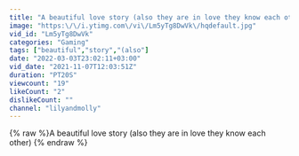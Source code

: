 ```yaml
---
title: "A beautiful love story (also they are in love they know each other)"
image: "https:\/\/i.ytimg.com\/vi\/Lm5yTg8DwVk\/hqdefault.jpg"
vid_id: "Lm5yTg8DwVk"
categories: "Gaming"
tags: ["beautiful","story","(also"]
date: "2022-03-03T23:02:11+03:00"
vid_date: "2021-11-07T12:03:51Z"
duration: "PT20S"
viewcount: "19"
likeCount: "2"
dislikeCount: ""
channel: "lilyandmolly"
---
```

{% raw %}A beautiful love story (also they are in love they know each other) {% endraw %}
